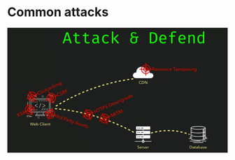 # Common attacks 

![683ec700bb768c17c6308c2e27c213fc.png](683ec700bb768c17c6308c2e27c213fc.png)





